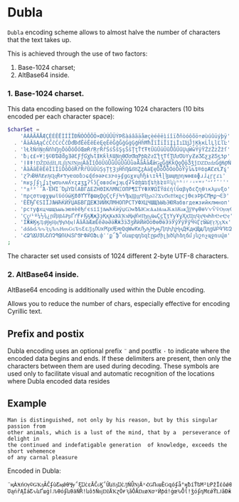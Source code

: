 # Dubla

`Dubla` encoding scheme allows to almost halve the number of characters that the text takes up.

This is achieved through the use of two factors:
 1) Base-1024 charset;
 2) AltBase64 inside.

### 1. Base-1024 charset.

This data encoding based on the following 1024 characters (10 bits encoded per each character space):

```php
$charSet =
    'ÀÁÂÃÄÅÆÇÈÉÊËÌÍÎÏÐÑÒÓÔÕÖ×ØÙÚÛÜÝÞßàáâãäåæçèéêëìíîïðñòóôõö÷øùúûüýþÿ'
  . 'ĀāĂăĄąĆćĈĉĊċČčĎďĐđĒēĔĕĖėĘęĚěĜĝĞğĠġĢģĤĥĦħĨĩĪīĬĭĮįİıĲĳĴĵĶķĸĹĺĻļĽľĿ'
  . 'ŀŁłŃńŅņŇňŉŊŋŌōŎŏŐőŒœŔŕŖŗŘřŚśŜŝŞşŠšŢţŤťŦŧŨũŪūŬŭŮůŰűŲųŴŵŶŷŸŹźŻżŽžſ'
  . 'ƀ¡¢£¤¥¦§©ƉƊƋƌƍƎƏƐƑƒƓƔƕƖƗƘƙƚƛƜƝƞƟƠơƢƣƤƥƦƧƨƩƪƫƬƭƮƯưƱƲƳƴƵƶƷƸƹƺƻƼƽƾƿ'
  . 'ǀǁǂǃǄǅǆǇǈǉǊǋǌǍǎǏǐǑǒǓǔǕǖǗǘǙǚǛǜǝǞǟǠǡǢǣǤǥǦǧǨǩǪǫǬǭǮǯǰǱǲǳǴǵǶǷǸǹǺǻǼǽǾǿ'
  . 'ȀȁȂȃȄȅȆȇȈȉȊȋȌȍȎȏȐȑȒȓȔȕȖȗȘșȚțȜȝȞȟȠȡȢȣȤȥȦȧȨȩȪȫȬȭȮȯȰȱȲȳȴȵȶ®ȸȹȺȻȼȽȾȿ'
  . 'ɀɁɂɃɄɅɆɇɈɉɊɋɌɍɎɏɐɑɒɓɔɕɖɗɘəɚɛɜɝɞɟɠɡɢɣɤɥɦɧɨɩɪɫɬɭɮɯɰɱɲɳɴɵɶɷɸɹɺɻɼɽɾɿ'
  . 'ʀʁʂʃʄʅʆʇʈʉʊʋʌʍʎʏʐʑʒʓʔʕʖʗʘʙʚʛʜʝʞʟʠʡʢʣʤʥʦʧʨʩʪʫʬʭʮʯʰʱʲʳʴʵʶʷʸʹʺʻʼʽʾʿ'
  . '°±²³΄΅Ά·ΈΉΊ´ΌµΎΏΐΑΒΓΔΕΖΗΘΙΚΛΜΝΞΟΠΡ¶ΣΤΥΦΧΨΩΪΫάέήίΰαβγδεζηθικλμνξο'
  . 'πρςστυφχψωϊϋόύώϏϐϑϒϓϔϕϖϗϘϙϚϛϜϝϞϟϠϡϢϣϤϥϦϧϨϩϪϫϬϭϮϯϰϱϲϳϴϵ϶ϷϸϹϺϻϼ¬ϾϿ'
  . 'ЀЁЂЃЄЅІЇЈЉЊЋЌЍЎЏАБВГДЕЖЗИЙКЛМНОПРСТУФХЦЧШЩЪЫЬЭЮЯабвгдежзийклмноп'
  . 'рстуфхцчшщъыьэюяѐёђѓєѕіїјљњћќѝўџѠѡѢѣѤѥѦѧѨѩѪѫѬѭѮѯѰѱѲѳѴѵѶѷѸѹѺѻѼѽѾѿ'
  . 'Ҁҁ҂¹º¼½¾¿րҊҋҌҍҎҏҐґҒғҔҕҖҗҘҙҚқҜҝҞҟҠҡҢңҤҥҦҧҨҩҪҫҬҭҮүҰұҲҳҴҵҶҷҸҹҺһҼҽҾҿ'
  . 'ӀӁӂӃӄӅӆӇӈӉӊӋӌӍӎӏӐӑӒӓӔӕӖӗӘәӚӛӜӝӞӟӠӡӢӣӤӥӦӧӨөӪӫӬӭӮӯӰӱӲӳӴӵӶӷӸӹӺӻӼӽӾӿ'
  . 'ԀԁԂԃԄԅԆԇԈԉԊԋԌԍԎԏԐԑԒԓԔԕԖԗԘԙԚԛԜԝԞԟԠԡԢԣԤԥԦԧԨԩԪԫԬԭԮԯցԱԲԳԴԵԶԷԸԹԺԻԼԽԾԿ'
  . 'ՀՁՂՃՄՅՆՇՈՉՊՋՌՍՎՏՐՑՒՓՔՕՖւփՙ՚ք՜ֆ՞օևաբգդեզէըթժիլխծկհձղճմյնշոչպջռսվտ'
;
```
The character set used consists of 1024 different 2-byte UTF-8 characters.

### 2. AltBase64 inside.

AltBase64 encoding is additionally used within the Duble encoding.

Allows you to reduce the number of chars, especially effective for encoding Cyrillic text.

## Prefix and postix

Dubla encoding uses an optional prefix `¨` and postfix `·` to indicate where the encoded data begins and ends.
If these delimiters are present, then only the characters between them are used during decoding.
These symbols are used only to facilitate visual and automatic recognition of the locations where Dubla encoded data resides

## Example

```text
Man is distinguished, not only by his reason, but by this singular passion from
other animals, which is a lust of the mind, that by a  perseverance of delight in
the continued and indefatigable generation  of knowledge, exceeds the short vehemence
of any carnal pleasure
```

Encoded in Dubla:
```text
¨ңÀӾńѸ©ǤҠӆȂĈʄùƸӎǿθӋɏ΅ξĲċԑĀĈԍϏ΅ǓևȣԓĲċԒŃǙǋÄʸՀǤΠԍաȄԌգόʄǟ°ӈƀíŤեΜ²ĿΡžÏέǒǿθȾǱғԌŃǎǾǱҁƾÖƸþ
ƱąńȑĄÍáƸԅևҐшġӏԈƟόʄևθӓŃȐǃևôƾŃǌǅÄҠɀÒғԆăǑĀǲøӾơʸЍƥάǃġœԄȰΐǃǯόʄդΜԑǿϔǇăÐӂďθȾÃȣԂÄǴËգҬǀǥĄǳÀ·
```
